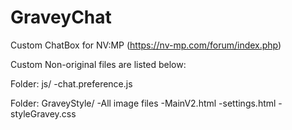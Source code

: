 # GraveyChat

Custom ChatBox for NV:MP (https://nv-mp.com/forum/index.php)

Custom Non-original files are listed below:

Folder: js/
	-chat.preference.js
	
Folder: GraveyStyle/
	-All image files
	-MainV2.html
	-settings.html
	-styleGravey.css